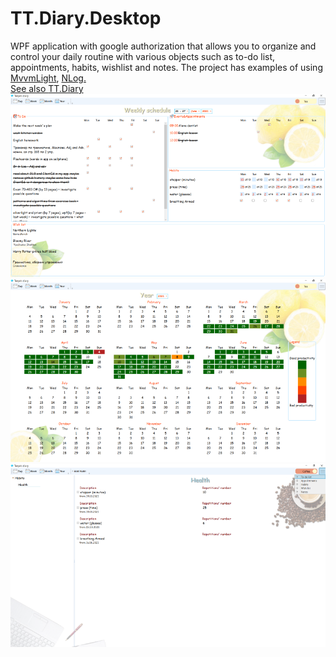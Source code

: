 # TT.Diary.Desktop
WPF application with google authorization that allows you to organize and control your daily routine with various objects such as to-do list, appointments, habits, wishlist and notes.
The project has examples of using <a href="https://github.com/lbugnion/mvvmlight">MvvmLight</a>, <a href="https://github.com/NLog/NLog">NLog.<br/> See also <a href="https://github.com/TanyaPok/TT.Diary">TT.Diary</a><br/>
  <img src="https://github.com/TanyaPok/TT.Diary.Desktop/blob/master/Images/Screens/week.png">
  <img src="https://github.com/TanyaPok/TT.Diary.Desktop/blob/master/Images/Screens/year.png">
  <img src="https://github.com/TanyaPok/TT.Diary.Desktop/blob/master/Images/Screens/list.png">

